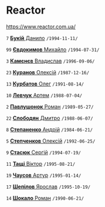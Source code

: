 # Reactor

https://www.reactor.com.ua/

`7` [**Букій** Данило](/players/bukii.danylo.19941111.jpg) `/1994-11-11/`

`99` [**Євдокимов** Михайло](/players/yevdokymov.mykhailo.19940731.jpg) `/1994-07-31/`

`3` [**Камєнєв** Владислав](/players/kamieniev.vladyslav.19960906.jpg) `/1996-09-06/`

`23` [**Куранов** Олексій](/players/kuranov.oleksii.19871216.jpg) `/1987-12-16/`

`13` [**Курбатов** Олег](/players/kurbatov.oleh.19910814.jpg) `/1991-08-14/`

`10` [**Левчук** Артем](/players/levchuk.artem.19880704.jpg) `/1988-07-04/`

`2` [**Павлушонок** Роман](/players/pavlushonok.roman.19890527.jpg) `/1989-05-27/`

`22` [**Слободян** Дмитро](/players/slobodian.dmytro.19880607.jpg) `/1988-06-07/`

`8` [**Степаненко** Андрій](/players/stepanenko.andrii.19840621.jpg) `/1984-06-21/`

`5` [**Степченков** Олексій](/players/stepchenkov.oleksii.19920625.jpg) `/1992-06-25/`

`9` [**Стасюк** Сергій](/players/stasiuk.serhii.19940719.jpg) `/1994-07-19/`

`11` [**Тащі** Віктор](/players/tashchi_viktor.19950821.jpg) `/1995-08-21/`

`19` [**Чаусов** Артур](/players/chausov.artur.19950114.jpg) `/1995-01-14/`

`17` [**Шепілов** Ярослав](/players/shepilov.yaroslav.19951019.jpg) `/1995-10-19/`

`14` [**Шокало** Роман](/players/shokalo.roman.19900621.jpg) `/1990-06-21/`